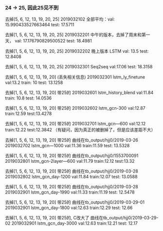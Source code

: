 
### 24 -> 25, 因此25见不到
去掉[5, 6, 12, 13, 19, 20, 25]
2019032102 全部平均：val: 15.990433527663464  test: 17.5711 

去掉[1, 5, 6, 12, 13, 19, 20, 25]
2019032201 中午的版本，去掉了周末和第一天， val: 17.176790829500522 test: 18.4981

去掉[1, 5, 6, 12, 13, 19, 20, 25]
2019032202 晚上版本 LSTM val: 13.5 test: 12.8408

去掉[1, 5, 6, 12, 13, 19, 20, 25]
2019032301 Seq2seq val:17.06 test: 18.3158

去掉[1, 5, 6, 12, 13, 19, 20] 
(丢失相关信息)
2019032301 lstm_ly_finetune val:13.2 train: 10 test: 13.1258

去掉[1, 5, 6, 12, 13, 19, 20] 
带25的
2019032601 lstm_history_blend val:11.84 train: 10.8 test: 14.0536


去掉[1, 5, 6, 12, 13, 19, 20] 
带25的
2019032602 lstm_gcn-300 val:12.87 train:12.59 test:13.4278

去掉[1, 5, 6, 12, 13, 19, 20] 
带25的
2019032701 lstm_gcn—600 val:12.12 train:12.22 test:12.3842 （有疑问，因为真正的被删掉了，但是应该差距不大）


去掉[1, 5, 6, 12, 13, 19, 20] 
带25的
曲线在tb_output/hjj0/2019-03-26
2019032702 lstm_gcn—1000 val:11.36 train:11.59 test: 13.5328

去掉[1, 5, 6, 12, 13, 19, 20] 
带25的
曲线在tb_output/hjj0/1553700091
2019032801 lstm_gcn-2layer—600 val:11.79 train:12.12 test:13.32


去掉[1, 5, 6, 12, 13, 19, 20] 
带25的
曲线在tb_output/hjj0/2019-03-28
2019032802 lstm_gcn_day-1200 val:11.84 train:12.07 test: 13.0588


去掉[1, 5, 6, 12, 13, 19, 20] 
带25的
曲线在tb_output/hjj0/2019-03-28
2019032901 lstm_gcn_day-1990 val:11.33 train:11.19 test: 12.5478

去掉[1, 5, 6, 12, 13, 19, 20] 
带25的
曲线在tb_output/hjj0/2019-03-29-01
2019032901 lstm_gcn_day-1800 val:12.63 train:12.29 test: 12.66

去掉[1, 5, 6, 12, 13, 19, 20] 
带25的, C改大了
曲线在tb_output/hjj0/2019-03-29-02
2019032901 lstm_gcn_day-3000 val:12.63 train:12.21 test: 12.17


